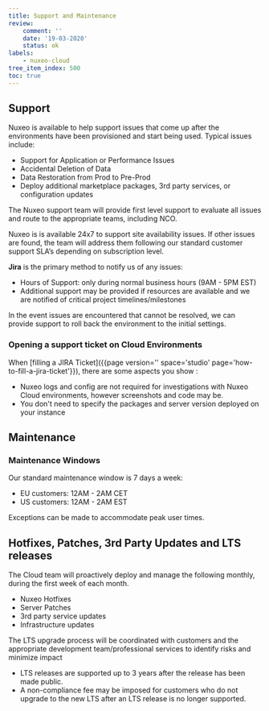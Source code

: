 ```yaml
---
title: Support and Maintenance
review:
    comment: ''
    date: '19-03-2020'
    status: ok
labels:
    - nuxeo-cloud
tree_item_index: 500
toc: true
---
```


## Support

Nuxeo is available to help support issues that come up after the environments have been provisioned and start being used. Typical issues include:
- Support for Application or Performance Issues
- Accidental Deletion of Data
- Data Restoration from Prod to Pre-Prod
- Deploy additional marketplace packages, 3rd party services, or configuration updates

The Nuxeo support team will provide first level support to evaluate all issues and route to the appropriate teams, including NCO.

Nuxeo is is available 24x7 to support site availability issues. If other issues are found, the team will address them following our standard customer support SLA’s depending on subscription level.

**Jira** is the primary method to notify us of any issues:
- Hours of Support: only during normal business hours (9AM - 5PM EST)
- Additional support may be provided if resources are available and we are notified of critical project timelines/milestones

In the event issues are encountered that cannot be resolved, we can provide support to roll back the environment to the initial settings.

### Opening a support ticket on Cloud Environments

When [filling a JIRA Ticket]({{page version='' space='studio' page='how-to-fill-a-jira-ticket'}}), there are some aspects you show :
- Nuxeo logs and config are not required for investigations with Nuxeo Cloud environments, however screenshots and code may be.
- You don't need to specify the packages and server version deployed on your instance

## Maintenance

### Maintenance Windows

Our standard maintenance window is 7 days a week:
- EU customers: 12AM - 2AM CET
- US customers: 12AM - 2AM EST

Exceptions can be made to accommodate peak user times.

## Hotfixes, Patches, 3rd Party Updates and LTS releases

The Cloud team will proactively deploy and manage the following monthly, during the first week of each month.
- Nuxeo Hotfixes
- Server Patches
- 3rd party service updates
- Infrastructure updates

The LTS upgrade process will be coordinated with customers and the appropriate development team/professional services to identify risks and minimize impact
- LTS releases are supported up to 3 years after the release has been made public.
- A non-compliance fee may be imposed for customers who do not upgrade to the new LTS after an LTS release is no longer supported.

